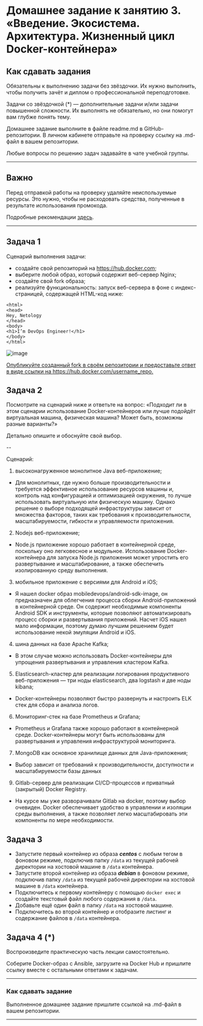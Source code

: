 
# Домашнее задание к занятию 3. «Введение. Экосистема. Архитектура. Жизненный цикл Docker-контейнера»

## Как сдавать задания

Обязательны к выполнению задачи без звёздочки. Их нужно выполнить, чтобы получить зачёт и диплом о профессиональной переподготовке.

Задачи со звёздочкой (*) — дополнительные задачи и/или задачи повышенной сложности. Их выполнять не обязательно, но они помогут вам глубже понять тему.

Домашнее задание выполните в файле readme.md в GitHub-репозитории. В личном кабинете отправьте на проверку ссылку на .md-файл в вашем репозитории.

Любые вопросы по решению задач задавайте в чате учебной группы.

---


## Важно

Перед отправкой работы на проверку удаляйте неиспользуемые ресурсы.
Это нужно, чтобы не расходовать средства, полученные в результате использования промокода.

Подробные рекомендации [здесь](https://github.com/netology-code/virt-homeworks/blob/virt-11/r/README.md).

---

## Задача 1

Сценарий выполнения задачи:

- создайте свой репозиторий на https://hub.docker.com;
- выберите любой образ, который содержит веб-сервер Nginx;
- создайте свой fork образа;
- реализуйте функциональность:
запуск веб-сервера в фоне с индекс-страницей, содержащей HTML-код ниже:
```
<html>
<head>
Hey, Netology
</head>
<body>
<h1>I’m DevOps Engineer!</h1>
</body>
</html>
```

![image](https://github.com/nazarch2000/virtd-homeworks/assets/106932460/9b4b538c-5860-4e07-a68a-49507549bc10)

[Опубликуйте созданный fork в своём репозитории и предоставьте ответ в виде ссылки на https://hub.docker.com/username_repo.
](https://hub.docker.com/repository/docker/nazarch2000/nazar-nginx/general)
## Задача 2

Посмотрите на сценарий ниже и ответьте на вопрос:
«Подходит ли в этом сценарии использование Docker-контейнеров или лучше подойдёт виртуальная машина, физическая машина? Может быть, возможны разные варианты?»

Детально опишите и обоснуйте свой выбор.

--

Сценарий:

1.  высоконагруженное монолитное Java веб-приложение;

*  Для монолитных, где нужно больше производительности и требуется эффективное использование ресурсов машины и, контроль над конфигурацией и оптимизацией окружения, то лучше использовать виртуальную или физическую машину. Однако решение о выборе подходящей инфраструктуры зависит от множества факторов, таких как требования к производительности, масштабируемости, гибкости и управляемости приложения.

2.   Nodejs веб-приложение;

*  Node.js приложение хорошо работает в контейнерной среде, поскольку оно легковесное и модульное. Использование Docker-контейнера для запуска Node.js приложения может упростить его развертывание и масштабирование, а также обеспечить изолированную среду выполнения.

3.   мобильное приложение c версиями для Android и iOS;

*  Я нашел docker образ mobiledevops/android-sdk-image, он предназначен для облегчения процесса сборки Android-приложений в контейнерной среде. Он содержит необходимые компоненты Android SDK и инструменты, которые позволяют автоматизировать процесс сборки и развертывания приложений. Насчет iOS нашел мало информации, поэтому думаю лучшим решением будет использование некой эмуляции Android и iOS.

4.   шина данных на базе Apache Kafka;

*  В этом случае можно использовать Docker-контейнеры для упрощения развертывания и управления кластером Kafka.

5.   Elasticsearch-кластер для реализации логирования продуктивного веб-приложения — три ноды elasticsearch, два logstash и две ноды kibana;

*  Docker-контейнеры позволяют быстро развернуть и настроить ELK стек для сбора и анализа логов.

6.  Мониторинг-стек на базе Prometheus и Grafana;

*  Prometheus и Grafana также хорошо работают в контейнерной среде. Docker-контейнеры могут быть использованы для развертывания и управления инфраструктурой мониторинга.

7.   MongoDB как основное хранилище данных для Java-приложения;

*  Выбор зависит от требований к производительности, доступности и масштабируемости базы данных

9.  Gitlab-сервер для реализации CI/CD-процессов и приватный (закрытый) Docker Registry.

* На курсе мы уже разворачивали Gitlab на docker, поэтому выбор очевиден. Docker обеспечивает удобство в управлении и изоляции среды выполнения, а также позволяет легко масштабировать эти компоненты по мере необходимости.

## Задача 3

- Запустите первый контейнер из образа ***centos*** c любым тегом в фоновом режиме, подключив папку ```/data``` из текущей рабочей директории на хостовой машине в ```/data``` контейнера.
- Запустите второй контейнер из образа ***debian*** в фоновом режиме, подключив папку ```/data``` из текущей рабочей директории на хостовой машине в ```/data``` контейнера.
- Подключитесь к первому контейнеру с помощью ```docker exec``` и создайте текстовый файл любого содержания в ```/data```.
- Добавьте ещё один файл в папку ```/data``` на хостовой машине.
- Подключитесь во второй контейнер и отобразите листинг и содержание файлов в ```/data``` контейнера.

## Задача 4 (*)

Воспроизведите практическую часть лекции самостоятельно.

Соберите Docker-образ с Ansible, загрузите на Docker Hub и пришлите ссылку вместе с остальными ответами к задачам.


---

### Как cдавать задание

Выполненное домашнее задание пришлите ссылкой на .md-файл в вашем репозитории.

---


